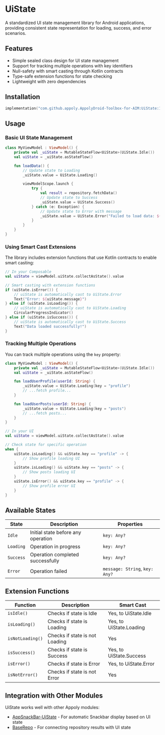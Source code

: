 # UiState

A standardized UI state management library for Android applications, providing consistent state representation for loading, success, and error scenarios.

## Features

- Simple sealed class design for UI state management
- Support for tracking multiple operations with key identifiers
- Null-safety with smart casting through Kotlin contracts
- Type-safe extension functions for state checking
- Lightweight with zero dependencies

## Installation

```gradle.kts
implementation("com.github.appoly.AppolyDroid-Toolbox-for-AIM:UiState:1.0.35")
```

## Usage

### Basic UI State Management

```kotlin
class MyViewModel : ViewModel() {
    private val _uiState = MutableStateFlow<UiState>(UiState.Idle())
    val uiState = _uiState.asStateFlow()

    fun loadData() {
        // Update state to Loading
        _uiState.value = UiState.Loading()

        viewModelScope.launch {
            try {
                val result = repository.fetchData()
                // Update state to Success
                _uiState.value = UiState.Success()
            } catch (e: Exception) {
                // Update state to Error with message
                _uiState.value = UiState.Error("Failed to load data: ${e.message}")
            }
        }
    }
}
```

### Using Smart Cast Extensions

The library includes extension functions that use Kotlin contracts to enable smart casting:

```kotlin
// In your Composable
val uiState = viewModel.uiState.collectAsState().value

// Smart casting with extension functions
if (uiState.isError()) {
    // uiState is automatically cast to UiState.Error
    Text("Error: ${uiState.message}")
} else if (uiState.isLoading()) {
    // uiState is automatically cast to UiState.Loading
    CircularProgressIndicator()
} else if (uiState.isSuccess()) {
    // uiState is automatically cast to UiState.Success
    Text("Data loaded successfully!")
}
```

### Tracking Multiple Operations

You can track multiple operations using the `key` property:

```kotlin
class MyViewModel : ViewModel() {
    private val _uiState = MutableStateFlow<UiState>(UiState.Idle())
    val uiState = _uiState.asStateFlow()

    fun loadUserProfile(userId: String) {
        _uiState.value = UiState.Loading(key = "profile")
        // ...fetch profile...
    }

    fun loadUserPosts(userId: String) {
        _uiState.value = UiState.Loading(key = "posts")
        // ...fetch posts...
    }
}

// In your UI
val uiState = viewModel.uiState.collectAsState().value

// Check state for specific operation
when {
    uiState.isLoading() && uiState.key == "profile" -> {
        // Show profile loading UI
    }
    uiState.isLoading() && uiState.key == "posts" -> {
        // Show posts loading UI
    }
    uiState.isError() && uiState.key == "profile" -> {
        // Show profile error UI
    }
}
```

## Available States

| State | Description | Properties |
|-------|-------------|------------|
| `Idle` | Initial state before any operation | `key: Any?` |
| `Loading` | Operation in progress | `key: Any?` |
| `Success` | Operation completed successfully | `key: Any?` |
| `Error` | Operation failed | `message: String`, `key: Any?` |

## Extension Functions

| Function | Description | Smart Cast |
|----------|-------------|-----------|
| `isIdle()` | Checks if state is Idle | Yes, to UiState.Idle |
| `isLoading()` | Checks if state is Loading | Yes, to UiState.Loading |
| `isNotLoading()` | Checks if state is not Loading | Yes |
| `isSuccess()` | Checks if state is Success | Yes, to UiState.Success |
| `isError()` | Checks if state is Error | Yes, to UiState.Error |
| `isNotError()` | Checks if state is not Error | Yes |

## Integration with Other Modules

UiState works well with other Appoly modules:

- [AppSnackBar-UiState](../AppSnackBar-UiState/README.md) - For automatic Snackbar display based on UI state
- [BaseRepo](../BaseRepo/README.md) - For connecting repository results with UI state

